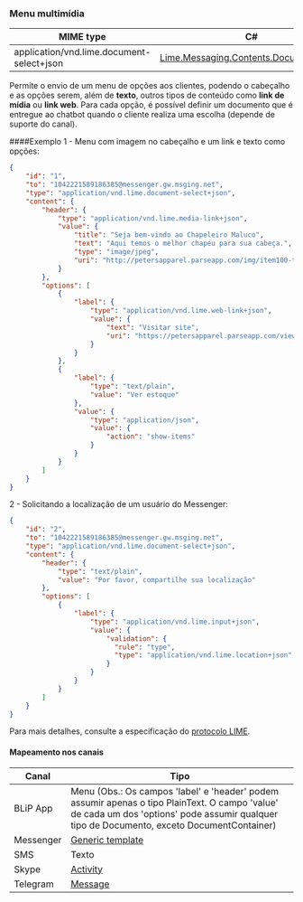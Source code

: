 ### Menu multimídia
| MIME type                                 | C#                                        |
|-------------------------------------------|-------------------------------------------|
| application/vnd.lime.document-select+json | [Lime.Messaging.Contents.DocumentSelect](https://github.com/takenet/lime-csharp/blob/master/src/Lime.Messaging/Contents/DocumentSelect.cs) |

Permite o envio de um menu de opções aos clientes, podendo o cabeçalho e as opções serem, além de **texto**, outros tipos de conteúdo como **link de mídia** ou **link web**. Para cada opção, é possível definir um documento que é entregue ao chatbot quando o cliente realiza uma escolha (depende de suporte do canal).

####Exemplo
1 - Menu com imagem no cabeçalho e um link e texto como opções:
```json
{
    "id": "1",
    "to": "1042221589186385@messenger.gw.msging.net",
    "type": "application/vnd.lime.document-select+json",
    "content": {
        "header": {
            "type": "application/vnd.lime.media-link+json",
            "value": {
                "title": "Seja bem-vindo ao Chapeleiro Maluco",
                "text": "Aqui temos o melhor chapéu para sua cabeça.",
                "type": "image/jpeg",
                "uri": "http://petersapparel.parseapp.com/img/item100-thumb.png"
            }
        },
        "options": [
            {
                "label": {
                    "type": "application/vnd.lime.web-link+json",
                    "value": {
                        "text": "Visitar site",
                        "uri": "https://petersapparel.parseapp.com/view_item?item_id=100"
                    }
                }
            },
            {
                "label": {
                    "type": "text/plain",
                    "value": "Ver estoque"
                },
                "value": {
                    "type": "application/json",
                    "value": {
                        "action": "show-items"
                    }
                }
            }
        ]
    }
}
```

2 - Solicitando a localização de um usuário do Messenger:
```json
{
    "id": "2",
    "to": "1042221589186385@messenger.gw.msging.net",
    "type": "application/vnd.lime.document-select+json",
    "content": {
        "header": {
            "type": "text/plain",
            "value": "Por favor, compartilhe sua localização"
        },
        "options": [
            {
                "label": {
                    "type": "application/vnd.lime.input+json",
                    "value": {                      
                        "validation": {
                          "rule": "type",
                          "type": "application/vnd.lime.location+json"
                        } 
                    }
                }
            }
        ]
    }
}
```

Para mais detalhes, consulte a especificação do [protocolo LIME](http://limeprotocol.org/content-types.html#document-select).

#### Mapeamento nos canais

| Canal              | Tipo                    | 
|--------------------|-------------------------|
| BLiP App           | Menu (Obs.: Os campos 'label' e 'header' podem assumir apenas o tipo PlainText. O campo 'value' de cada um dos 'options' pode assumir qualquer tipo de Documento, exceto DocumentContainer)     |
| Messenger          | [Generic template](https://developers.facebook.com/docs/messenger-platform/send-api-reference/generic-template)|
| SMS                | Texto                   |
| Skype              | [Activity](https://docs.botframework.com/en-us/skype/chat/#sending-messages-1)|
| Telegram           | [Message](https://core.telegram.org/bots/api#message)|

